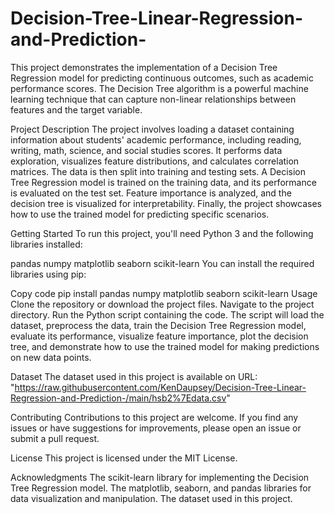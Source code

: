 # Decision-Tree-Linear-Regression-and-Prediction-

This project demonstrates the implementation of a Decision Tree Regression model for predicting continuous outcomes, such as academic performance scores. The Decision Tree algorithm is a powerful machine learning technique that can capture non-linear relationships between features and the target variable.

Project Description
The project involves loading a dataset containing information about students' academic performance, including reading, writing, math, science, and social studies scores. It performs data exploration, visualizes feature distributions, and calculates correlation matrices. The data is then split into training and testing sets. A Decision Tree Regression model is trained on the training data, and its performance is evaluated on the test set. Feature importance is analyzed, and the decision tree is visualized for interpretability. Finally, the project showcases how to use the trained model for predicting specific scenarios.

Getting Started
To run this project, you'll need Python 3 and the following libraries installed:

pandas
numpy
matplotlib
seaborn
scikit-learn
You can install the required libraries using pip:


Copy code
pip install pandas numpy matplotlib seaborn scikit-learn
Usage
Clone the repository or download the project files.
Navigate to the project directory.
Run the Python script containing the code.
The script will load the dataset, preprocess the data, train the Decision Tree Regression model, evaluate its performance, visualize feature importance, plot the decision tree, and demonstrate how to use the trained model for making predictions on new data points.

Dataset
The dataset used in this project is available on URL:
"https://raw.githubusercontent.com/KenDaupsey/Decision-Tree-Linear-Regression-and-Prediction-/main/hsb2%7Edata.csv"

Contributing
Contributions to this project are welcome. If you find any issues or have suggestions for improvements, please open an issue or submit a pull request.

License
This project is licensed under the MIT License.

Acknowledgments
The scikit-learn library for implementing the Decision Tree Regression model.
The matplotlib, seaborn, and pandas libraries for data visualization and manipulation.
The dataset used in this project.

